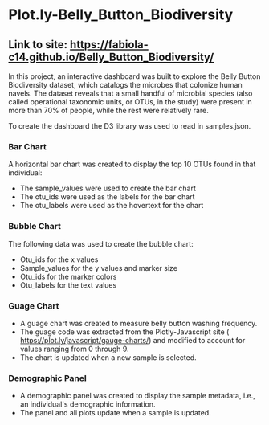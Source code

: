 # Plot.ly-Belly_Button_Biodiversity

## Link to site: https://fabiola-c14.github.io/Belly_Button_Biodiversity/

In this project, an interactive dashboard was built to explore the Belly Button Biodiversity dataset, which catalogs the microbes that colonize human navels.
The dataset reveals that a small handful of microbial species (also called operational taxonomic units, or OTUs, in the study) were present in more than 70% of people, while the rest were relatively rare.

To create the dashboard the D3 library was used to read in samples.json.

### Bar Chart
A horizontal bar chart was created to display the top 10 OTUs found in that individual:
* The sample_values were used to create the bar chart
* The otu_ids were used as the labels for the bar chart
* The otu_labels were used as the hovertext for the chart

### Bubble Chart
The following data was used to create the bubble chart:
* Otu_ids for the x values
* Sample_values for the y values and marker size
* Otu_ids for the marker colors
* Otu_labels for the text values

### Guage Chart
* A guage chart was created to measure belly button washing frequency.
* The guage code was extracted from the Plotly-Javascript site ( https://plot.ly/javascript/gauge-charts/) and modified to account for values ranging from 0 through 9.
* The chart is updated when a new sample is selected.

### Demographic Panel
* A demographic panel was created to display the sample metadata, i.e., an individual's demographic information.
* The panel and all plots update when a sample is updated.

